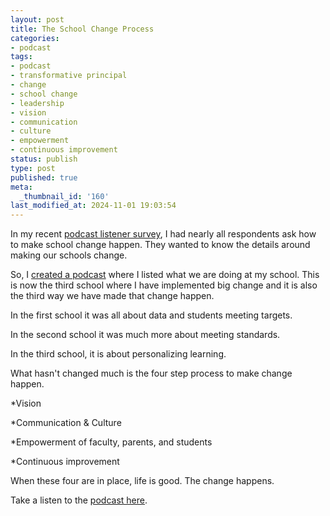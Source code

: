 ```yaml
---
layout: post
title: The School Change Process
categories:
- podcast
tags:
- podcast
- transformative principal
- change
- school change
- leadership
- vision
- communication
- culture
- empowerment
- continuous improvement
status: publish
type: post
published: true
meta:
  _thumbnail_id: '160'
last_modified_at: 2024-11-01 19:03:54
---
```


In my recent 
[podcast listener survey](https://goo.gl/forms/hyNn7tuEwdVVIn502), I had nearly all respondents ask how to make school change happen. They wanted to know the details around making our schools change.

So, I 
[created a podcast](http://transformativeprincipal.org/episode253) where I listed what we are doing at my school. This is now the third school where I have implemented big change and it is also the third way we have made that change happen.

In the first school it was all about data and students meeting targets.

In the second school it was much more about meeting standards.

In the third school, it is about personalizing learning.

What hasn't changed much is the four step process to make change happen.

*Vision


*Communication & Culture


*Empowerment of faculty, parents, and students


*Continuous improvement

When these four are in place, life is good. The change happens.

Take a listen to the 
[podcast here](http://transformativeprincipal.org/episode253).
